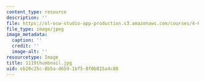 ```yaml
---
content_type: resource
description: ''
file: https://ol-ocw-studio-app-production.s3.amazonaws.com/courses/4-614-religious-architecture-and-islamic-cultures-fall-2002/eb20c25c8b5ad6591bf50f0b815a4c88_1119thumbnail.jpg
file_type: image/jpeg
image_metadata:
  caption: ''
  credit: ''
  image-alt: ''
resourcetype: Image
title: 1119thumbnail.jpg
uid: eb20c25c-8b5a-d659-1bf5-0f0b815a4c88
---
```

